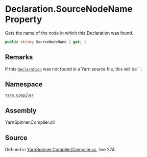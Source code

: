 # Declaration.SourceNodeName Property

Gets the name of the node in which this Declaration was found.


```csharp
public string SourceNodeName { get; }
```
## Remarks

If this [`Declaration`](/api/csharp/yarn.compiler/declaration.md) was not found in a Yarn
source file, this will be ``.




## Namespace
[`Yarn.Compiler`](/api/csharp/yarn.compiler/README.md)

## Assembly
YarnSpinner.Compiler.dll

## Source
Defined in [YarnSpinner.Compiler/Compiler.cs](https://github.com/YarnSpinnerTool/YarnSpinner//blob/develop/YarnSpinner.Compiler/Compiler.cs#L274), line 274.
